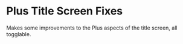 # Plus Title Screen Fixes
Makes some improvements to the Plus aspects of the title screen, all togglable.